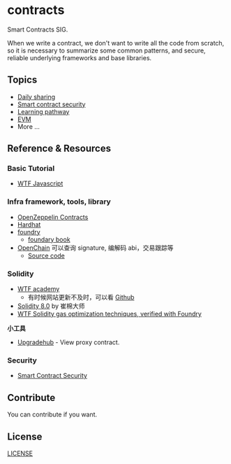 # contracts

Smart Contracts SIG.

When we write a contract, we don't want to write all the code from scratch, so it is necessary to summarize some common patterns, and secure, reliable underlying frameworks and base libraries.

## Topics

- [Daily sharing](daily_sharing.md)
- [Smart contract security](security.md)
- [Learning pathway](pathway.md)
- [EVM](evm.md)
- More ...

## Reference & Resources

### Basic Tutorial

- [WTF Javascript](https://github.com/WTFAcademy/WTF-JavaScript)

### Infra framework, tools, library

- [OpenZeppelin Contracts](https://www.openzeppelin.com/contracts)
- [Hardhat](https://hardhat.org/)
- [foundry](https://github.com/foundry-rs/foundry)
  - [foundary book](https://book.getfoundry.sh/)
- [OpenChain](https://openchain.xyz/) 可以查询 signature, 编解码 abi，交易跟踪等
  - [Source code](https://github.com/openchainxyz/openchain-monorepo)

### Solidity

- [WTF academy](https://www.wtf.academy/)
  - 有时候网站更新不及时，可以看 [Github](https://github.com/AmazingAng/WTF-Solidity)
- [Solidity 8.0](https://www.bilibili.com/video/BV1oZ4y1B7WS/) by 崔棉大师
- [WTF Solidity gas optimization techniques, verified with Foundry](https://github.com/WTFAcademy/WTF-gas-optimization)

**小工具**

- [Upgradehub](https://upgradehub.xyz/) - View proxy contract.

### Security

- [Smart Contract Security](security.md)

## Contribute

You can contribute if you want.

## License

[LICENSE](LICENSE)
